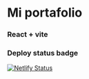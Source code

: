 # Mi portafolio

### React + vite



### Deploy status badge
[![Netlify Status](https://api.netlify.com/api/v1/badges/0000891a-bd89-4f01-8139-375cebd8f9ad/deploy-status)](https://app.netlify.com/sites/carlosdrtme/deploys)
